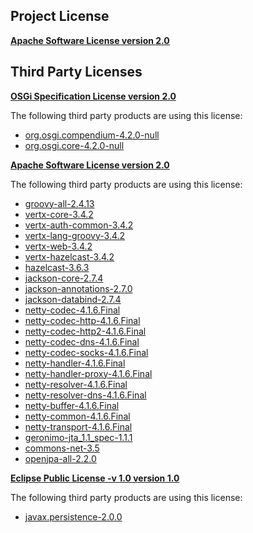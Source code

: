 <!-- Created by CodeLicenseManager -->
## Project License

__[Apache Software License version 2.0](http://www.apache.org/licenses/LICENSE-2.0.html)__

## Third Party Licenses

__[OSGi Specification License version 2.0](http://www.osgi.org/Specifications/Licensing)__

The following third party products are using this license:

* [org.osgi.compendium-4.2.0-null](http://www.osgi.org/)
* [org.osgi.core-4.2.0-null](http://www.osgi.org/)

__[Apache Software License version 2.0](http://www.apache.org/licenses/LICENSE-2.0.txt)__

The following third party products are using this license:

* [groovy-all-2.4.13](http://groovy-lang.org)
* [vertx-core-3.4.2](http://www.apache.org/licenses/LICENSE-2.0.txt)
* [vertx-auth-common-3.4.2](http://rubygems-proxy.torquebox.org/releases)
* [vertx-lang-groovy-3.4.2](http://www.apache.org/licenses/LICENSE-2.0.txt)
* [vertx-web-3.4.2](http://rubygems-proxy.torquebox.org/releases)
* [vertx-hazelcast-3.4.2](http://www.apache.org/licenses/LICENSE-2.0.txt)
* [hazelcast-3.6.3](http://www.hazelcast.com/)
* [jackson-core-2.7.4](https://github.com/FasterXML/jackson-core)
* [jackson-annotations-2.7.0](http://github.com/FasterXML/jackson)
* [jackson-databind-2.7.4](http://github.com/FasterXML/jackson)
* [netty-codec-4.1.6.Final](http://netty.io/)
* [netty-codec-http-4.1.6.Final](http://netty.io/)
* [netty-codec-http2-4.1.6.Final](http://netty.io/)
* [netty-codec-dns-4.1.6.Final](http://netty.io/)
* [netty-codec-socks-4.1.6.Final](http://netty.io/)
* [netty-handler-4.1.6.Final](http://netty.io/)
* [netty-handler-proxy-4.1.6.Final](http://netty.io/)
* [netty-resolver-4.1.6.Final](http://netty.io/)
* [netty-resolver-dns-4.1.6.Final](http://netty.io/)
* [netty-buffer-4.1.6.Final](http://netty.io/)
* [netty-common-4.1.6.Final](http://netty.io/)
* [netty-transport-4.1.6.Final](http://netty.io/)
* [geronimo-jta_1.1_spec-1.1.1](scm:svn:https://svn.apache.org/repos/asf/geronimo/specs/tags/geronimo-jta_1.1_spec-1.1.1)
* [commons-net-3.5](http://commons.apache.org/proper/commons-net/)
* [openjpa-all-2.2.0](http://www.apache.org/licenses/LICENSE-2.0.txt)

__[Eclipse Public License -v 1.0 version 1.0](http://www.eclipse.org/legal/epl-v10.html)__

The following third party products are using this license:

* [javax.persistence-2.0.0](http://www.eclipse.org/eclipselink)

<!-- CLM -->
